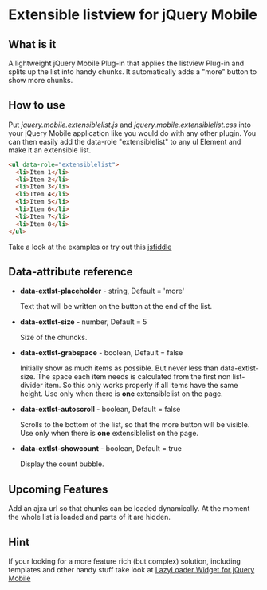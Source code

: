 Extensible listview for jQuery Mobile
======================================
What is it
----------
A lightweight jQuery Mobile Plug-in that applies the listview Plug-in and splits up the list into handy chunks.
It automatically adds a "more" button to show more chunks.

How to use
----------
Put *jquery.mobile.extensiblelist.js* and *jquery.mobile.extensiblelist.css* into your jQuery Mobile application like
you would do with any other plugin.
You can then easily add the data-role "extensiblelist" to any ul Element and make it an extensible list.

```html
<ul data-role="extensiblelist">
  <li>Item 1</li>
  <li>Item 2</li>
  <li>Item 3</li>
  <li>Item 4</li>
  <li>Item 5</li>
  <li>Item 6</li>
  <li>Item 7</li>
  <li>Item 8</li>
</ul>
```

Take a look at the examples or try out this [jsfiddle](http://jsfiddle.net/TJ3NH/3/)

Data-attribute reference
------------------------
* **data-extlst-placeholder** - string, Default = 'more'

  Text that will be written on the button at the end of the list.
  
* **data-extlst-size** - number, Default = 5

  Size of the chuncks.

* **data-extlst-grabspace** - boolean, Default = false

  Initially show as much items as possible. But never less than data-extlst-size.
  The space each item needs is calculated from the first non list-divider item.
  So this only works properly if all items have the same height.
  Use only when there is **one** extensiblelist on the page.

* **data-extlst-autoscroll** - boolean, Default = false

  Scrolls to the bottom of the list, so that the more button will be visible.
  Use only when there is **one** extensiblelist on the page.

* **data-extlst-showcount** - boolean, Default = true

  Display the count bubble.

Upcoming Features
-----------------
Add an ajxa url so that chunks can be loaded dynamically. At the moment the whole list is loaded and parts of it are hidden.

Hint
----
If your looking for a more feature rich (but complex) solution, including templates and other handy stuff take look at 
[LazyLoader Widget for jQuery Mobile](https://github.com/dcarrith/jquery.mobile.lazyloader) 
